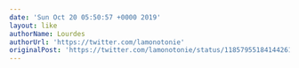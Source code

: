 ```yaml
---
date: 'Sun Oct 20 05:50:57 +0000 2019'
layout: like
authorName: Lourdes
authorUrl: 'https://twitter.com/lamonotonie'
originalPost: 'https://twitter.com/lamonotonie/status/1185795518414426112'
---
```

